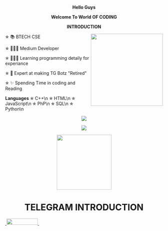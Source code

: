 <p align="center">
<b>Hello Guys
</b>
</p>
<p align="center">
<b>Welcome To World OF CODING
</b>
</p>
<p align="center"> 
<b> INTRODUCTION
</b>
</p>
<img align='right' src="https://media.giphy.com/media/T4tPJEgs2FEFq/giphy.gif?cid=ecf05e47qhbjlap43ddrrabq9fr2p627llne685nvyrb7drn&rid=giphy.gif&ct=s" width="230">

✯ 📚 BTECH CSE

✯ 🧑🏻‍💻 Medium Developer

✯ 🧑🏻‍💻 Learning programming detaily for experiance

✯ 🤖 Expert at making TG Botz "Retired"

✯ ✨ Spending Time in coding and Reading

<b>Languages</b>
✯ C++\n
✯ HTML\n
✯ JavaScript\n 
✯ PhP\n
✯ SQL\n
✯ Python\n



<p align="center">
  <img src ="https://github-readme-stats.vercel.app/api/top-langs/?username=LordSA&layout=compact&hide_border=true&theme=darcula&bg_color=00000000&langs_count=10&hide=jupyter%20notebook,tex,css,php">
  <a href="https://github.com/LordSA">
   </a>

<p align="center">
<img src="https://github-stats-alpha.vercel.app/api?username=LordSA&cc=000&tc=00ff00&ic=fff000&bc=fff" align="center">
</p>

 <a href="https://github.com/LordSA">
    <p align="center">
        <img height="175px" src="https://github-readme-stats.vercel.app/api?username=LordSA&count_private=False&show_icons=true&title_color=30F229&icon_color=F2F407&text_color=F9F9F9&bg_color=1F222E&hide_border=true" /> 
    </p>
  </a> 


<h1 align="center">
  <b>TELEGRAM INTRODUCTION</b>
</h1>
<p align="side">
  <a href="https://t.me/lord1of5darkness9">
    &nbsp;<img src="https://img.shields.io/badge/LORD-_SA-darkgreen?style=flat-curvesquare&logo=telegram" width="100" height="20">&nbsp;
  </a>
</p>
